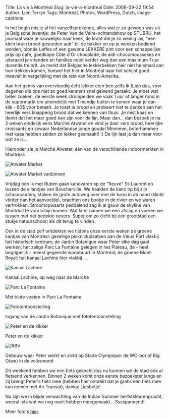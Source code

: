 Title: La vie à Montréal
Slug: la-vie-a-montreal
Date: 2008-09-22 19:54
Author: Lien Terryn
Tags: Montréal, Photos, WordPress, Dutch, image-captions

In het begin mis je al het vanzelfsprekende, alles wat je zo gewoon was uit je Belgische leventje: de Peter Van de Veire-ochtendshow op STUBRU, het journaal waar je nauwelijks naar keek, de krant die je zo weinig las, "een klein bruin brood gesneden aub" bij de bakker en op je wenken bediend worden, blonde Leffes of een gewone LEKKERE pint voor een schappelijke prijs op café, goedkope Côte d'Or chocolade, de aldi-chocomoussekes en uiteraard je vrienden en families nooit verder weg dan een maximum 1 uur durende treinrit. Je merkt dat Belgische lekkerbekken hier niet helemaal aan hun trekken komen, hoewel het hier in Montréal naar het schijnt goed meevalt in vergelijking met de rest van Noord-Amerika.

Aan het gemis van overvloedig écht lekker eten ben zelfs ik (Lien dus, voor degenen die ons niet zo goed kennen) snel gewend geraakt. Je moet wat beter zoeken, de eerste week strompelden we vaak 1 uur of langer rond in de supermarkt om uiteindelijk met 1 mandje buiten te komen waar je dan - slik - 60$ voor betaalt. Je toast je brood en probeert niet te denken aan het heerlijk vers knapperig brood dat we kennen van thuis. Je mist kaas en denkt dat het maar goed kan zijn voor de lijn. Maar dan... dan bezoek je na 2 weken eindelijk eens Marché Atwater en vind je daar vers brood, heerlijke croissants en zowaar Nederlandse jonge gouda! Mmmmm, boterhammen met kaas hebben zelden zo lekker gesmaakt! :) De lijn laat je dan maar voor wat ze is...

Hieronder zie je Marché Atwater, één van de verschillende indoormarkten in Montréal:

![Atwater Market](http://lh5.ggpht.com/lienterryn/SNexSzj6X2I/AAAAAAAAB14/97J0As48HBo/s800/P1050123.JPG "De toren van Atwater Market")

![Atwater Market vanbinnen](http://lh3.ggpht.com/lienterryn/SNexhtDtdlI/AAAAAAAAB18/Q6tgPuymLBA/s800/P1050130.JPG "Atwater Market vanbinnen")

Vrijdag ben ik met Ruben gaan kanovaren op de "fleuve" St-Laurent en tussen de eilandjes van Boucherville. We haalden de kano op bij zijn schoonouders, staken de grote autoweg over met de kano in de hand (klinkt vlotter dan het aanvoelde), brachten ons bootje in de rivier en we waren vertrokken. Stroomopwaarts peddelend zag ik al gauw de skyline van Montréal te voorschijn komen. Wat later namen we een afslag en voeren we tussen met riet bedekte oevers. Super om zo dicht bij een grootstad een stukje natuurschoon als dit terug te vinden.

Ook in de stad zelf ontdekten we tijdens onze eerste weken de groene kantjes van Montréal: gezellige picknickplaatsen aan de Vieux Port vlakbij het historisch centrum; de Jardin Botanique waar Peter elke dag gaat werken; het zalige Parc La Fontaine gelegen in het Plateau, de - heel begrijpelijk - meest gegeerde woonbuurt in Montréal; de groene Mont-Royal; het kanaal Lachine hier vlakbij ...

![Kanaal Lachine](http://lh3.ggpht.com/lienterryn/SNglzmMMf1I/AAAAAAAAB6g/4wBirGxWjUI/s800/P1050135.JPG)

Kanaal Lachine, op weg naar de Marché

![Parc La Fontaine](http://lh6.ggpht.com/lienterryn/SNevcORWBeI/AAAAAAAAB1U/5LVvqKZXPgU/s800/P1050077.JPG)

Met blote voeten in Parc La Fontaine

![Fototentoonstelling](http://lh3.ggpht.com/lienterryn/SNewKm61_XI/AAAAAAAAB1g/diDkFr2697w/s800/P1050099.JPG)

Ingang van de Jardin Botanique met fototentoonstelling

![Peter en de kikker](http://lh4.ggpht.com/lienterryn/SNev2NxU1cI/AAAAAAAAB1c/iKW05u4QMb8/s800/P1050087.JPG)

Peter en de kikker

![IRBV](http://lh6.ggpht.com/lienterryn/SNevn0ZD6YI/AAAAAAAAB1Y/P_CP7LG0P8E/s800/P1050081.JPG)

Gebouw waar Peter werkt en zicht op Stade Olympique: de WC-pot of Big O(we) in de volksmond

Dit weekend hebben we een fiets gekocht dus nu kunnen we de stad ook al fietsend verkennen. Binnen 2 weken komt onze eerste bezoekster langs en
zij brengt Peter's fiets mee (hebben hier ontdekt dat je gratis een fiets mee kan nemen met Air Transat), dankje Liesbetje!

Nu zijn we in blijde verwachting van de Indian Summer herfstkleurenpracht, weeral iets wat we nog nooit hebben meegemaakt... Sssspannend!

Meer foto's [hier](http://picasaweb.google.com/lienterryn/LaVieMontrAl).
